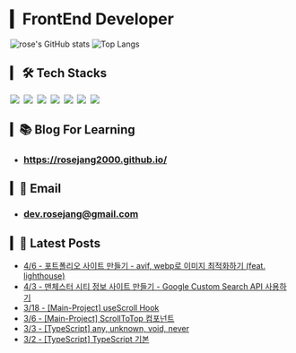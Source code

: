 
# ▎FrontEnd Developer
  
  ![rose's GitHub stats](https://github-readme-stats-sand-six-91.vercel.app/api?username=RoseJang2000&show_icons=true&count_private=true&line_height=24&theme=radical&hide=stars)
  ![Top Langs](https://github-readme-stats.vercel.app/api/top-langs/?username=RoseJang2000&layout=compact&theme=radical)

## ▎ 🛠 Tech Stacks
  <p>
    <img src="https://img.shields.io/badge/JavaScript-F7DF1E?style=for-the-badge&logo=JavaScript&logoColor=white"/>&nbsp 
    <img src="https://img.shields.io/badge/TypeScript-3178C6?style=for-the-badge&logo=TypeScript&logoColor=white">&nbsp 
    <img src="https://img.shields.io/badge/HTML-E34F26?style=for-the-badge&logo=HTML5&logoColor=white"/>&nbsp 
    <img src="https://img.shields.io/badge/CSS-1572B6?style=for-the-badge&logo=CSS3&logoColor=white"/>&nbsp 
    <img src="https://img.shields.io/badge/React-61DAFB?style=for-the-badge&logo=React&logoColor=white"/>&nbsp 
    <img src="https://img.shields.io/badge/Git-F05032?style=for-the-badge&logo=Git&logoColor=white"/>&nbsp 
    <img src="https://img.shields.io/badge/Github-181717?style=for-the-badge&logo=GitHub&logoColor=white"/>&nbsp 
  </p>

## ▎📚 Blog For Learning

- ### https://rosejang2000.github.io/

## ▎💌 Email

- ### dev.rosejang@gmail.com

## ▎📑 Latest Posts


 - [4/6 - 포트폴리오 사이트 만들기 - avif, webp로 이미지 최적화하기 (feat. lighthouse)](https://rosejang2000.github.io/solo_project/image-optimize/)
 - [4/3 - 맨체스터 시티 정보 사이트 만들기 - Google Custom Search API 사용하기](https://rosejang2000.github.io/solo_project/google-custom-search-api/)
 - [3/18 - \[Main-Project\] useScroll Hook](https://rosejang2000.github.io/team_project/use-scroll/)
 - [3/6 - \[Main-Project\] ScrollToTop 컴포넌트](https://rosejang2000.github.io/team_project/scroll-to-top/)
 - [3/3 - \[TypeScript\] any, unknown, void, never](https://rosejang2000.github.io/typescript/type-script-study/)
 - [3/2 - \[TypeScript\] TypeScript 기본](https://rosejang2000.github.io/typescript/typescript-start/)
